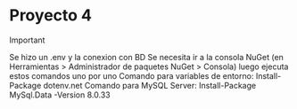 # Proyecto 4
> [!IMPORTANT]
> Se hizo un .env y la conexion con BD
> Se necesita ir a la consola NuGet (en Herramientas > Administrador de paquetes NuGet > Consola)
> luego ejecuta estos comandos uno por uno
> Comando para variables de entorno: Install-Package dotenv.net
> Comando para MySQL Server: Install-Package MySql.Data -Version 8.0.33


